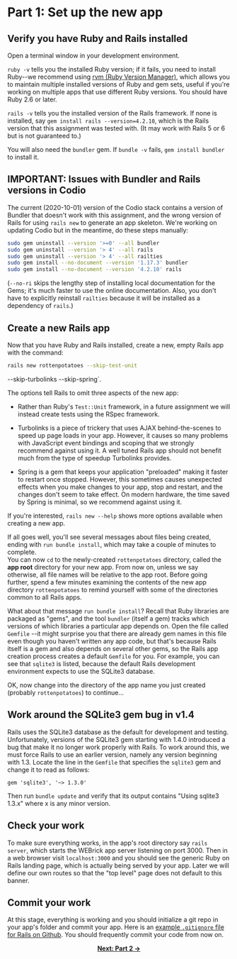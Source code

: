 # Part 1: Set up the new app

## Verify you have Ruby and Rails installed

Open a terminal window in your development environment.

`ruby -v` tells you the installed Ruby version; if it fails, you 
need to install Ruby--we recommend using [rvm (Ruby Version Manager)](https://rvm.io), 
which allows you to maintain multiple installed versions of Ruby and 
gem sets, useful if you're working on multiple apps that use different Ruby versions.
You should have Ruby 2.6 or later.

`rails -v` tells you the installed version of the Rails framework. 
If none is installed, say `gem install rails --version=4.2.10`, which is
the Rails version that this assignment was tested with.  (It may work with 
Rails 5 or 6 but is not guaranteed to.)

You will also need the `bundler` gem.  If `bundle -v` fails, `gem install bundler`
to install it.

## IMPORTANT: Issues with Bundler and Rails versions in Codio

The current (2020-10-01) version of the Codio stack contains a version
of Bundler that doesn't work with this assignment, and the wrong
version of Rails for using `rails new` to generate an app skeleton.  We're working on
updating Codio but in the meantime, do these steps manually:

```sh
sudo gem uninstall --version '>=0' --all bundler
sudo gem uninstall --version '> 4' --all rails
sudo gem uninstall --version '> 4' --all railties
sudo gem install --no-document --version '1.17.3' bundler
sudo gem install --no-document --version '4.2.10' rails
```

(`--no-ri` skips the lengthy step of installing local documentation
for the Gems; it's much faster to use the online documentation.  Also,
you don't have to explicitly reinstall `railties` because it will be
installed as a dependency of `rails`.)

## Create a new Rails app

Now that you have Ruby and Rails installed, create a new, empty
Rails app with the command: 
```sh
rails new rottenpotatoes --skip-test-unit
```
--skip-turbolinks --skip-spring`.

The options tell Rails to omit three aspects of the new app:

* Rather than Ruby's `Test::Unit` framework, in a future assignment we will instead
create
tests using the RSpec framework.

* Turbolinks is a piece of trickery that uses AJAX behind-the-scenes to speed
up page loads in your app.  However, it causes so many problems with JavaScript
event bindings and scoping that we strongly recommend against using it.  A well
tuned Rails app should not benefit much from the type of speedup Turbolinks provides.

* Spring is a gem that keeps your application "preloaded" making it
faster to restart once stopped.  However, this sometimes causes
unexpected effects when you make changes to your app, stop and
restart, and the changes don't seem to take effect.  On modern
hardware, the time saved by Spring is minimal, so we recommend against
using it.

If you're interested, `rails new --help` shows more options available
when creating a new app.


If all goes well, you'll see several messages about files being created,
ending with `run bundle install`, which may take a couple of minutes to complete.  
You can now `cd` to the
newly-created `rottenpotatoes` directory, called the **app root**
directory for your new app.  From now on, unless we say otherwise, all
file names will be relative to the app root.  Before going further,
spend a few minutes examining the contents of the new app directory
`rottenpotatoes` to remind yourself with some of
the directories common to all Rails apps.

What about that message `run bundle install`?
Recall that Ruby libraries are packaged as "gems", and the tool
`bundler` (itself a gem) tracks which versions of which libraries a
particular app depends on.
Open the file called `Gemfile` --it might surprise you that there are 
already gem names in this file even though you haven't written any
app code, but that's because Rails itself is a gem and also depends on
several other gems, so the Rails app creation process creates a 
default `Gemfile` for you.  For example, 
you can see that `sqlite3` is listed, because the default
Rails development environment expects to use the SQLite3 database.

OK, now change into the directory of the app name you just created
(probably `rottenpotatoes`) to continue...


## Work around the SQLite3 gem bug in v1.4

Rails uses the SQLite3 database as the default for development and testing.  
Unfortunately, versions of the SQLite3 gem starting with 1.4.0 introduced
a bug that make it no longer work properly with Rails.  To work around this,
we must force Rails to use an earlier version, namely any version beginning
with 1.3.  Locate the line in the `Gemfile` that specifies the `sqlite3` gem
and change it to read as follows:

`gem 'sqlite3', '~> 1.3.0'`

Then run `bundle update` and verify that its output contains "Using sqlite3 1.3.x" 
where x is any minor version.


## Check your work

To make sure everything works, in the app's root directory 
say `rails server`, which starts the WEBrick app server
listening on port 3000.  Then in a web browser
visit `localhost:3000` and you should see the generic Ruby on Rails landing page, 
which is actually being served by your app.  Later we will define our own routes
so that the "top level" page does not default to this banner.


## Commit your work
At this stage, everything is working and you should initialize a git repo in your app's folder and commit your app.
Here is an [example `.gitignore` file for Rails on Github](https://github.com/github/gitignore/blob/master/Rails.gitignore).
You should frequently commit your code from now on.


<div align="center">
<b><a href="Part2.md">Next: Part 2 &rarr;</a></b>
</div>
